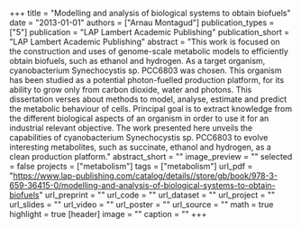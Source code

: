 +++
title = "Modelling and analysis of biological systems to obtain biofuels"
date = "2013-01-01"
authors = ["Arnau Montagud"]
publication_types = ["5"]
publication = "LAP Lambert Academic Publishing"
publication_short = "LAP Lambert Academic Publishing"
abstract = "This work is focused on the construction and uses of genome-scale metabolic models to efficiently obtain biofuels, such as ethanol and hydrogen. As a target organism, cyanobacterium Synechocystis sp. PCC6803 was chosen. This organism has been studied as a potential photon-fuelled production platform, for its ability to grow only from carbon dioxide, water and photons. This dissertation verses about methods to model, analyse, estimate and predict the metabolic behaviour of cells. Principal goal is to extract knowledge from the different biological aspects of an organism in order to use it for an industrial relevant objective. The work presented here unveils the capabilities of cyanobacterium Synechocystis sp. PCC6803 to evolve interesting metabolites, such as succinate, ethanol and hydrogen, as a clean production platform."
abstract_short = ""
image_preview = ""
selected = false
projects = ["metabolism"]
tags = ["metabolism"]
url_pdf = "https://www.lap-publishing.com/catalog/details//store/gb/book/978-3-659-36415-0/modelling-and-analysis-of-biological-systems-to-obtain-biofuels"
url_preprint = ""
url_code = ""
url_dataset = ""
url_project = ""
url_slides = ""
url_video = ""
url_poster = ""
url_source = ""
math = true
highlight = true
[header]
image = ""
caption = ""
+++

